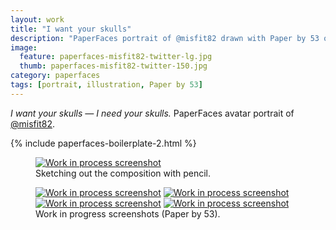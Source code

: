 ```yaml
---
layout: work
title: "I want your skulls"
description: "PaperFaces portrait of @misfit82 drawn with Paper by 53 on an iPad."
image: 
  feature: paperfaces-misfit82-twitter-lg.jpg
  thumb: paperfaces-misfit82-twitter-150.jpg
category: paperfaces
tags: [portrait, illustration, Paper by 53]
---
```


<em>I want your skulls &#8212; I need your skulls.</em> PaperFaces avatar portrait of <a href="http://twitter.com/misfit82">@misfit82</a>.

{% include paperfaces-boilerplate-2.html %}

<figure>
	<a href="{{ site.url }}/images/paperfaces-misfit82-process-1-lg.jpg"><img src="{{ site.url }}/images/paperfaces-misfit82-process-1-750.jpg" alt="Work in process screenshot"></a>
	<figcaption>Sketching out the composition with pencil.</figcaption>
</figure>

<figure class="half">
	<a href="{{ site.url }}/images/paperfaces-misfit82-process-2-lg.jpg"><img src="{{ site.url }}/images/paperfaces-misfit82-process-2-600.jpg" alt="Work in process screenshot"></a>
	<a href="{{ site.url }}/images/paperfaces-misfit82-process-3-lg.jpg"><img src="{{ site.url }}/images/paperfaces-misfit82-process-3-600.jpg" alt="Work in process screenshot"></a>
	<a href="{{ site.url }}/images/paperfaces-misfit82-process-4-lg.jpg"><img src="{{ site.url }}/images/paperfaces-misfit82-process-4-600.jpg" alt="Work in process screenshot"></a>
	<a href="{{ site.url }}/images/paperfaces-misfit82-process-5-lg.jpg"><img src="{{ site.url }}/images/paperfaces-misfit82-process-5-600.jpg" alt="Work in process screenshot"></a>
	<figcaption>Work in progress screenshots (Paper by 53).</figcaption>
</figure>